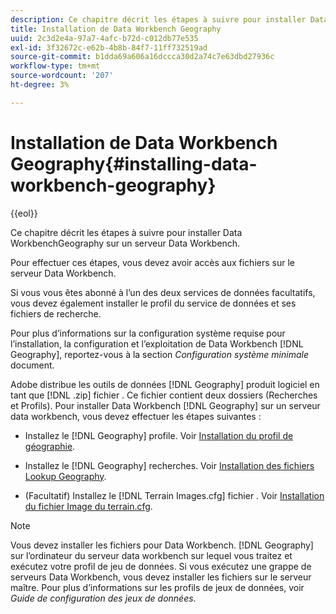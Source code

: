 ```yaml
---
description: Ce chapitre décrit les étapes à suivre pour installer Data WorkbenchGeography sur un serveur Data Workbench.
title: Installation de Data Workbench Geography
uuid: 2c3d2e4a-97a7-4afc-b72d-c012db77e535
exl-id: 3f32672c-e62b-4b8b-84f7-11ff732519ad
source-git-commit: b1dda69a606a16dccca30d2a74c7e63dbd27936c
workflow-type: tm+mt
source-wordcount: '207'
ht-degree: 3%

---
```


# Installation de Data Workbench Geography{#installing-data-workbench-geography}

{{eol}}

Ce chapitre décrit les étapes à suivre pour installer Data WorkbenchGeography sur un serveur Data Workbench.

Pour effectuer ces étapes, vous devez avoir accès aux fichiers sur le serveur Data Workbench.

Si vous vous êtes abonné à l’un des deux services de données facultatifs, vous devez également installer le profil du service de données et ses fichiers de recherche.

Pour plus d’informations sur la configuration système requise pour l’installation, la configuration et l’exploitation de Data Workbench [!DNL Geography], reportez-vous à la section *Configuration système minimale* document.

Adobe distribue les outils de données [!DNL Geography] produit logiciel en tant que [!DNL .zip] fichier . Ce fichier contient deux dossiers (Recherches et Profils). Pour installer Data Workbench [!DNL Geography] sur un serveur data workbench, vous devez effectuer les étapes suivantes :

* Installez le [!DNL Geography] profile. Voir [Installation du profil de géographie](../../../home/c-geo-oview/c-inst-geo/t-inst-geo-prof.md).

* Installez le [!DNL Geography] recherches. Voir [Installation des fichiers Lookup Geography](../../../home/c-geo-oview/c-inst-geo/t-inst-lkp-files.md).

* (Facultatif) Installez le [!DNL Terrain Images.cfg] fichier . Voir [Installation du fichier Image du terrain.cfg](../../../home/c-geo-oview/c-inst-geo/t-inst-trn-imgs-file.md).

>[!NOTE]
>
>Vous devez installer les fichiers pour Data Workbench. [!DNL Geography] sur l’ordinateur du serveur data workbench sur lequel vous traitez et exécutez votre profil de jeu de données. Si vous exécutez une grappe de serveurs Data Workbench, vous devez installer les fichiers sur le serveur maître. Pour plus d’informations sur les profils de jeux de données, voir *Guide de configuration des jeux de données*.
